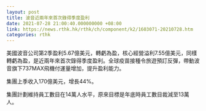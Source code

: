 ```yaml
---
layout: post
title: 波音近兩年來首次錄得季度盈利
date: 2021-07-28 21:00:40.000000000 +08:00
link: https://news.rthk.hk/rthk/ch/component/k2/1603071-20210728.htm
categories: rthk
---
```


美國波音公司第2季盈利5.67億美元，轉虧為盈，核心經營溢利7.55億美元，同樣轉虧為盈，是近兩年來首次錄得季度盈利。全球疫苗接種令旅遊預訂反彈，帶動波音旗下737MAX飛機付運量增加，提升盈利能力。

集團上季收入170億美元，增長44%。

集團計劃維持員工數目在14萬人水平，原來目標是年底時員工數目裁減至13萬人。
